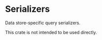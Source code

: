 # Serializers

Data store-specific query serializers.

This crate is not intended to be used directly. 